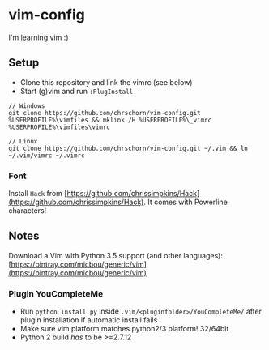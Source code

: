 # vim-config

I'm learning vim :)

## Setup

* Clone this repository and link the vimrc (see below)
* Start (g)vim and run `:PlugInstall`

```
// Windows
git clone https://github.com/chrschorn/vim-config.git %USERPROFILE%\vimfiles && mklink /H %USERPROFILE%\_vimrc %USERPROFILE%\vimfiles\vimrc

// Linux
git clone https://github.com/chrschorn/vim-config.git ~/.vim && ln ~/.vim/vimrc ~/.vimrc
```

### Font

Install `Hack` from [https://github.com/chrissimpkins/Hack](https://github.com/chrissimpkins/Hack). It comes with Powerline characters!


## Notes

Download a Vim with Python 3.5 support (and other languages): [https://bintray.com/micbou/generic/vim](https://bintray.com/micbou/generic/vim)

### Plugin YouCompleteMe
* Run `python install.py` inside `.vim/<pluginfolder>/YouCompleteMe/` after plugin installation if automatic install fails
* Make sure vim platform matches python2/3 platform! 32/64bit
* Python 2 build *has* to be >=2.7.12
